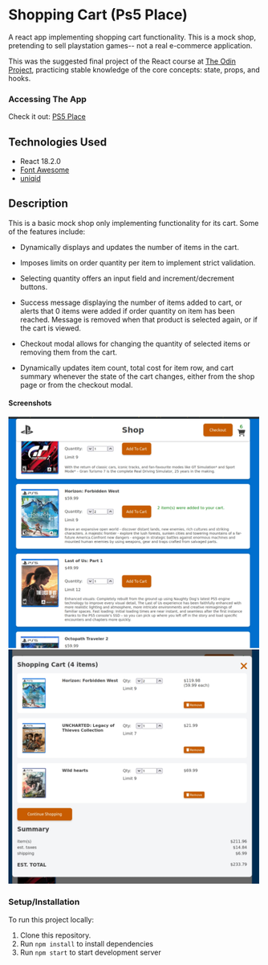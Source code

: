 # Shopping Cart (Ps5 Place)

A react app implementing shopping cart functionality. This is a mock shop, pretending to sell playstation games-- not a real e-commerce application. 

This was the suggested final project of the React course at [The Odin Project](https://www.theodinproject.com/lessons/javascript-shopping-cart), practicing stable knowledge of the core concepts: state, props, and hooks.


### Accessing The App

Check it out: [PS5 Place](https://technikka.github.io/ShoppingCart_Ps5Place/)


## Technologies Used

* React 18.2.0
* [Font Awesome](https://fontawesome.com/)
* [uniqid](https://github.com/adamhalasz/uniqid)


## Description

This is a basic mock shop only implementing functionality for its cart. Some of the features include:

* Dynamically displays and updates the number of items in the cart.

* Imposes limits on order quantity per item to implement strict validation.

* Selecting quantity offers an input field and increment/decrement buttons.

* Success message displaying the number of items added to cart, or alerts that 0 items were added if order quantity on item has been reached. Message is removed when that product is selected again, or if the cart is viewed.

* Checkout modal allows for changing the quantity of selected items or removing them from the cart.

* Dynamically updates item count, total cost for item row, and cart summary whenever the state of the cart changes, either from the shop page or from the checkout modal.


#### Screenshots

<img src="/public/screenshot-shop-crop.jpg" width="500" alt="screenshot of shop page">

<img src="/public/screenshot-cart-crop.jpg" width="500" alt="screenshot of cart modal">


### Setup/Installation

To run this project locally:

1. Clone this repository.
2. Run `npm install` to install dependencies
3. Run `npm start` to start development server